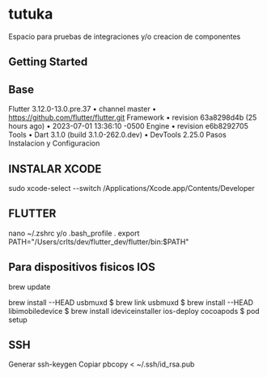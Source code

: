 # tutuka

Espacio para pruebas de integraciones y/o creacion de componentes

## Getting Started

## Base

Flutter 3.12.0-13.0.pre.37 • channel master • https://github.com/flutter/flutter.git
Framework • revision 63a8298d4b (25 hours ago) • 2023-07-01 13:36:10 -0500
Engine • revision e6b8292705
Tools • Dart 3.1.0 (build 3.1.0-262.0.dev) • DevTools 2.25.0
Pasos Instalacion y Configuracion

## INSTALAR XCODE
sudo xcode-select --switch /Applications/Xcode.app/Contents/Developer

## FLUTTER
nano ~/.zshrc y/o .bash_profile . 
	export PATH="/Users/crlts/dev/flutter_dev/flutter/bin:$PATH"

## Para dispositivos fisicos IOS
brew update
		
brew install --HEAD usbmuxd
$ brew link usbmuxd
$ brew install --HEAD libimobiledevice
$ brew install ideviceinstaller ios-deploy cocoapods
$ pod setup

## SSH

Generar
ssh-keygen
Copiar
pbcopy < ~/.ssh/id_rsa.pub





